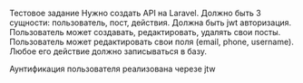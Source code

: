 Тестовое задание
Нужно создать API на Laravel. Должно быть 3 сущности: пользователь, пост, действия. Должна быть jwt авторизация.
Пользователь может создавать, редактировать, удалять свои посты. Пользователь может редактировать свои поля (email,
phone, username). Любое его действие должно записываться в базу.

Аунтификация пользователя реализована черезе jtw
